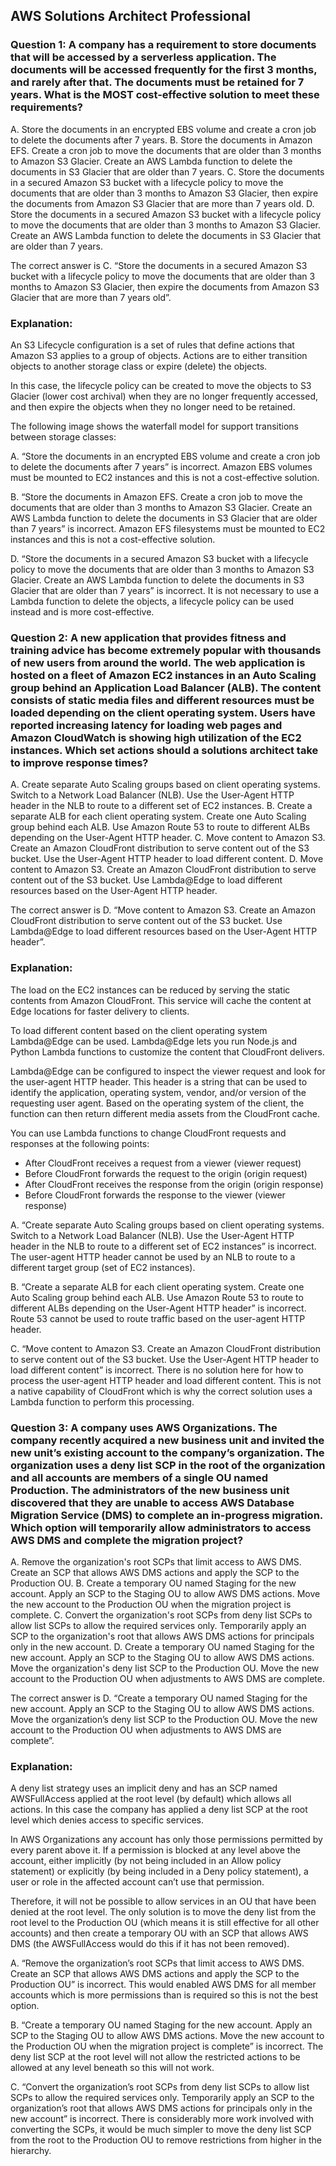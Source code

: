 ## AWS Solutions Architect Professional

### Question 1: A company has a requirement to store documents that will be accessed by a serverless application. The documents will be accessed frequently for the first 3 months, and rarely after that. The documents must be retained for 7 years. What is the MOST cost-effective solution to meet these requirements?

A. Store the documents in an encrypted EBS volume and create a cron job to delete the documents after 7 years.
B. Store the documents in Amazon EFS. Create a cron job to move the documents that are older than 3 months to Amazon S3 Glacier. Create an AWS Lambda function to delete the documents in S3 Glacier that are older than 7 years.
C. Store the documents in a secured Amazon S3 bucket with a lifecycle policy to move the documents that are older than 3 months to Amazon S3 Glacier, then expire the documents from Amazon S3 Glacier that are more than 7 years old.
D. Store the documents in a secured Amazon S3 bucket with a lifecycle policy to move the documents that are older than 3 months to Amazon S3 Glacier. Create an AWS Lambda function to delete the documents in S3 Glacier that are older than 7 years.

The correct answer is C. “Store the documents in a secured Amazon S3 bucket with a lifecycle policy to move the documents that are older than 3 months to Amazon S3 Glacier, then expire the documents from Amazon S3 Glacier that are more than 7 years old”.

### Explanation:

An S3 Lifecycle configuration is a set of rules that define actions that Amazon S3 applies to a group of objects. Actions are to either transition objects to another storage class or expire (delete) the objects.

In this case, the lifecycle policy can be created to move the objects to S3 Glacier (lower cost archival) when they are no longer frequently accessed, and then expire the objects when they no longer need to be retained.

The following image shows the waterfall model for support transitions between storage classes:

A. “Store the documents in an encrypted EBS volume and create a cron job to delete the documents after 7 years” is incorrect. Amazon EBS volumes must be mounted to EC2 instances and this is not a cost-effective solution.

B. “Store the documents in Amazon EFS. Create a cron job to move the documents that are older than 3 months to Amazon S3 Glacier. Create an AWS Lambda function to delete the documents in S3 Glacier that are older than 7 years” is incorrect. Amazon EFS filesystems must be mounted to EC2 instances and this is not a cost-effective solution.

D. “Store the documents in a secured Amazon S3 bucket with a lifecycle policy to move the documents that are older than 3 months to Amazon S3 Glacier. Create an AWS Lambda function to delete the documents in S3 Glacier that are older than 7 years” is incorrect. It is not necessary to use a Lambda function to delete the objects, a lifecycle policy can be used instead and is more cost-effective.

### Question 2: A new application that provides fitness and training advice has become extremely popular with thousands of new users from around the world. The web application is hosted on a fleet of Amazon EC2 instances in an Auto Scaling group behind an Application Load Balancer (ALB). The content consists of static media files and different resources must be loaded depending on the client operating system. Users have reported increasing latency for loading web pages and Amazon CloudWatch is showing high utilization of the EC2 instances. Which set actions should a solutions architect take to improve response times?

A. Create separate Auto Scaling groups based on client operating systems. Switch to a Network Load Balancer (NLB). Use the User-Agent HTTP header in the NLB to route to a different set of EC2 instances.
B. Create a separate ALB for each client operating system. Create one Auto Scaling group behind each ALB. Use Amazon Route 53 to route to different ALBs depending on the User-Agent HTTP header.
C. Move content to Amazon S3. Create an Amazon CloudFront distribution to serve content out of the S3 bucket. Use the User-Agent HTTP header to load different content.
D. Move content to Amazon S3. Create an Amazon CloudFront distribution to serve content out of the S3 bucket. Use Lambda@Edge to load different resources based on the User-Agent HTTP header.

The correct answer is D.  “Move content to Amazon S3. Create an Amazon CloudFront distribution to serve content out of the S3 bucket. Use Lambda@Edge to load different resources based on the User-Agent HTTP header”.

### Explanation:

The load on the EC2 instances can be reduced by serving the static contents from Amazon CloudFront. This service will cache the content at Edge locations for faster delivery to clients.

To load different content based on the client operating system Lambda@Edge can be used. Lambda@Edge lets you run Node.js and Python Lambda functions to customize the content that CloudFront delivers.

Lambda@Edge can be configured to inspect the viewer request and look for the user-agent HTTP header. This header is a string that can be used to identify the application, operating system, vendor, and/or version of the requesting user agent. Based on the operating system of the client, the function can then return different media assets from the CloudFront cache.

You can use Lambda functions to change CloudFront requests and responses at the following points:

- After CloudFront receives a request from a viewer (viewer request)
- Before CloudFront forwards the request to the origin (origin request)
- After CloudFront receives the response from the origin (origin response)
- Before CloudFront forwards the response to the viewer (viewer response)

A. “Create separate Auto Scaling groups based on client operating systems. Switch to a Network Load Balancer (NLB). Use the User-Agent HTTP header in the NLB to route to a different set of EC2 instances” is incorrect. The user-agent HTTP header cannot be used by an NLB to route to a different target group (set of EC2 instances).

B. “Create a separate ALB for each client operating system. Create one Auto Scaling group behind each ALB. Use Amazon Route 53 to route to different ALBs depending on the User-Agent HTTP header” is incorrect. Route 53 cannot be used to route traffic based on the user-agent HTTP header.

C. “Move content to Amazon S3. Create an Amazon CloudFront distribution to serve content out of the S3 bucket. Use the User-Agent HTTP header to load different content” is incorrect. There is no solution here for how to process the user-agent HTTP header and load different content. This is not a native capability of CloudFront which is why the correct solution uses a Lambda function to perform this processing.

### Question 3: A company uses AWS Organizations. The company recently acquired a new business unit and invited the new unit’s existing account to the company’s organization. The organization uses a deny list SCP in the root of the organization and all accounts are members of a single OU named Production. The administrators of the new business unit discovered that they are unable to access AWS Database Migration Service (DMS) to complete an in-progress migration. Which option will temporarily allow administrators to access AWS DMS and complete the migration project?

A. Remove the organization's root SCPs that limit access to AWS DMS. Create an SCP that allows AWS DMS actions and apply the SCP to the Production OU.
B. Create a temporary OU named Staging for the new account. Apply an SCP to the Staging OU to allow AWS DMS actions. Move the new account to the Production OU when the migration project is complete.
C. Convert the organization's root SCPs from deny list SCPs to allow list SCPs to allow the required services only. Temporarily apply an SCP to the organization's root that allows AWS DMS actions for principals only in the new account.
D. Create a temporary OU named Staging for the new account. Apply an SCP to the Staging OU to allow AWS DMS actions. Move the organization's deny list SCP to the Production OU. Move the new account to the Production OU when adjustments to AWS DMS are complete.

The correct answer is D. “Create a temporary OU named Staging for the new account. Apply an SCP to the Staging OU to allow AWS DMS actions. Move the organization’s deny list SCP to the Production OU. Move the new account to the Production OU when adjustments to AWS DMS are complete”.

### Explanation:

A deny list strategy uses an implicit deny and has an SCP named AWSFullAccess applied at the root level (by default) which allows all actions. In this case the company has applied a deny list SCP at the root level which denies access to specific services.

In AWS Organizations any account has only those permissions permitted by every parent above it. If a permission is blocked at any level above the account, either implicitly (by not being included in an Allow policy statement) or explicitly (by being included in a Deny policy statement), a user or role in the affected account can’t use that permission.

Therefore, it will not be possible to allow services in an OU that have been denied at the root level. The only solution is to move the deny list from the root level to the Production OU (which means it is still effective for all other accounts) and then create a temporary OU with an SCP that allows AWS DMS (the AWSFullAccess would do this if it has not been removed).

A. “Remove the organization’s root SCPs that limit access to AWS DMS. Create an SCP that allows AWS DMS actions and apply the SCP to the Production OU” is incorrect. This would enabled AWS DMS for all member accounts which is more permissions than is required so this is not the best option.

B. “Create a temporary OU named Staging for the new account. Apply an SCP to the Staging OU to allow AWS DMS actions. Move the new account to the Production OU when the migration project is complete” is incorrect. The deny list SCP at the root level will not allow the restricted actions to be allowed at any level beneath so this will not work.

C. “Convert the organization’s root SCPs from deny list SCPs to allow list SCPs to allow the required services only. Temporarily apply an SCP to the organization’s root that allows AWS DMS actions for principals only in the new account” is incorrect. There is considerably more work involved with converting the SCPs, it would be much simpler to move the deny list SCP from the root to the Production OU to remove restrictions from higher in the hierarchy.






